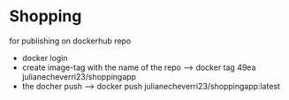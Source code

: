 # Shopping

for publishing on dockerhub repo
- docker login
- create image-tag with the name of the repo --> docker tag 49ea julianecheverri23/shoppingapp
- the docher push --> docker push julianecheverri23/shoppingapp:latest